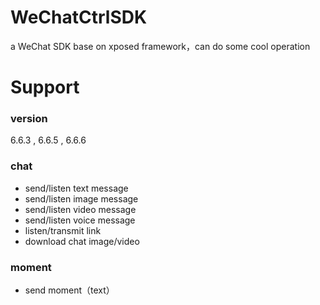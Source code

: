 # WeChatCtrlSDK
 a WeChat SDK base on xposed framework，can do some cool operation 
# Support

### version ###  
6.6.3 , 6.6.5 , 6.6.6
 
### chat ###
<ul>
 <li>send/listen text message<br/></li>
 <li>send/listen image message<br></li>
 <li>send/listen video message<br/></li>
 <li>send/listen voice message<br/></li>
 <li>listen/transmit link<br/></li>
 <li>download chat image/video<br/></li>
</ul>

### moment ###
<ul>
 <li>send moment（text）</li>
</ul>

